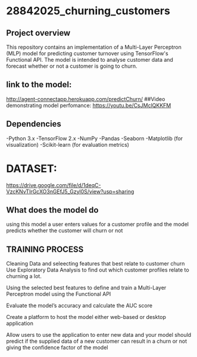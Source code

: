 # 28842025_churning_customers
## Project overview
This repository contains an implementation of a Multi-Layer Perceptron (MLP) model for predicting customer turnover using TensorFlow's Functional API. The model is intended to analyse customer data and forecast whether or not a customer is going to churn.
## link to the model: 
http://agent-connectapp.herokuapp.com/predictChurn/
##Video demonstrating model perfomance: https://youtu.be/CsJMclQKKFM

## Dependencies
  -Python 3.x
  -TensorFlow 2.x
  -NumPy
  -Pandas
  -Seaborn 
  -Matplotlib (for visualization)
  -Scikit-learn (for evaluation metrics)
  # DATASET: 
  https://drive.google.com/file/d/1deqC-VzcKNvTIrGcXO3nGEfJ5_Gzyl0S/view?usp=sharing
  
  ## What does the model do
  using this model a user enters values for a customer profile and the model predicts whether the customer will churn or not
## TRAINING PROCESS
Cleaning Data and seleecting features that best relate to customer churn
Use Exploratory Data Analysis to find out which customer profiles relate to churning a lot.

Using the selected best features to define and train a Multi-Layer Perceptron model using the Functional API

Evaluate the model’s accuracy and calculate the AUC score

Create a platform to host the model either web-based or desktop application

Allow users to use the application to enter new data and your model should predict if the supplied data of a new customer can result in a churn or not giving the confidence factor of the model

